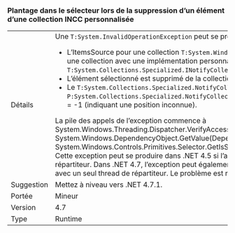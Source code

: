 ### <a name="crash-in-selector-when-removing-an-item-from-a-custom-incc-collection"></a>Plantage dans le sélecteur lors de la suppression d’un élément d’une collection INCC personnalisée

|   |   |
|---|---|
|Détails|Une <code>T:System.InvalidOperationException</code> peut se produire dans les scénarios suivants :<ul><li>L’ItemsSource pour une collection <code>T:System.Windows.Controls.Primitives.Selector</code> est une collection avec une implémentation personnalisée de <code>T:System.Collections.Specialized.INotifyCollectionChanged</code>.</li><li>L’élément sélectionné est supprimé de la collection.</li><li>Le <code>T:System.Collections.Specialized.NotifyCollectionChangedEventArgs</code> a <code>P:System.Collections.Specialized.NotifyCollectionChangedEventArgs.OldStartingIndex</code> = -1 (indiquant une position inconnue).</li></ul>La pile des appels de l’exception commence à System.Windows.Threading.Dispatcher.VerifyAccess() à System.Windows.DependencyObject.GetValue(DependencyProperty dp) à System.Windows.Controls.Primitives.Selector.GetIsSelected(DependencyObject element). Cette exception peut se produire dans .NET 4.5 si l’application a plusieurs threads de répartiteur. Dans .NET 4.7, l’exception peut également se produire dans les applications avec un seul thread de répartiteur. Le problème est résolu dans .NET 4.7.1.|
|Suggestion|Mettez à niveau vers .NET 4.7.1.|
|Portée|Mineur|
|Version|4.7|
|Type|Runtime|

